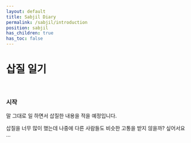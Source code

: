 ```yaml
---
layout: default
title: Sabjil Diary
permalink: /sabjil/introduction
position: sabjil
has_children: true
has_toc: false
---
```


# 삽질 일기
<br />

### 시작

말 그대로 일 하면서 삽질한 내용을 적을 예정입니다.

삽질을 너무 많이 했는데 나중에 다른 사람들도 비슷한 고통을 받지 않을까? 싶어서요 ...

<br/>
